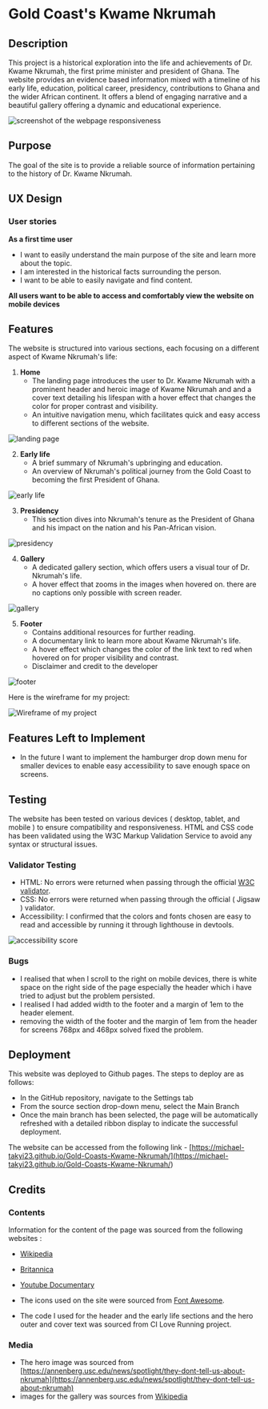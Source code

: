 # Gold Coast's Kwame Nkrumah

## Description

This project is a historical exploration into the life and achievements of Dr. Kwame Nkrumah, the first prime minister and president of Ghana. The website provides an evidence based information mixed with a timeline of his early life, education, political career, presidency, contributions to Ghana and the wider African continent. It offers a blend of engaging narrative and a beautiful gallery offering a dynamic and educational experience.

![screenshot of the webpage responsiveness](assets/images/gold-coast-mockup.png)

## Purpose 

The goal of the site is to provide a reliable source of information pertaining to the history of Dr. Kwame Nkrumah. 


## UX Design

### User stories

**As a first time user**

- I want to easily understand the main purpose of the site and learn more about the topic.
- I am interested in the historical facts surrounding the person.
- I want to be able to easily navigate and find content.

**All users want to be able to access and comfortably view the website on mobile devices**

## Features

The website is structured into various sections, each focusing on a different aspect of Kwame Nkrumah's life:

1. **Home**
   - The landing page introduces the user to Dr. Kwame Nkrumah with a prominent header and heroic image of Kwame Nkrumah and and a cover text detailing his lifespan with a hover effect that changes the color for proper contrast and visibility.
   - An intuitive navigation menu, which facilitates quick and easy access to different sections of the website.

![landing page](assets/images/landing-page.png)

2. **Early life**
   - A brief summary of Nkrumah's upbringing and education.
   - An overview of Nkrumah's political journey from the Gold Coast to becoming the first President of Ghana.

![early life](assets/images/early-life-mockup.png)

3. **Presidency**
   - This section dives into Nkrumah's tenure as the President of Ghana and his impact on the nation and his Pan-African vision.

![presidency](assets/images/presidency-mockup.png)

4. **Gallery**
   - A dedicated gallery section, which offers users a visual tour of Dr. Nkrumah's life.
   - A hover effect that zooms in the images when hovered on. there are no captions only possible with screen reader.

![gallery](assets/images/gallery-section-mockup.png)

5. **Footer**
   - Contains additional resources for further reading.
   - A documentary link to learn more about Kwame Nkrumah's life.
   - A hover effect which changes the color of the link text to red when hovered on for proper visibility and contrast.
   - Disclaimer and credit to the developer

![footer](assets/images/footer-mockup.png)

Here is the wireframe for my project:

![Wireframe of my project](assets/images/wireframe-mockup.png)

## Features Left to Implement

- In the future I want to implement the hamburger drop down menu for smaller devices to enable easy accessibility to save enough space on screens.

## Testing

The website has been tested on various devices ( desktop, tablet, and mobile ) to ensure compatibility and responsiveness. HTML and CSS code has been validated using the W3C Markup Validation Service to avoid any syntax or structural issues.

### Validator Testing

- HTML: No errors were returned when passing through the official [W3C validator](https://validator.w3.org/).
- CSS: No errors were returned when passing through the official ( Jigsaw ) validator.
- Accessibility: I confirmed that the colors and fonts chosen are easy to read and accessible by running it through lighthouse in devtools.

![accessibility score](assets/images/lighthouse.png)

### Bugs
- I realised that when I scroll to the right on mobile devices, there is white space on the right side of the page especially the header which i have tried to adjust but the problem persisted.
- I realised I had added width to the footer and a margin of 1em to the header element.
- removing the width of the footer and the margin of 1em from the header for screens 768px and 468px solved fixed the problem.

## Deployment

This website was deployed to Github pages. The steps to deploy are as follows:

- In the GitHub repository, navigate to the Settings tab
- From the source section drop-down menu, select the Main Branch
- Once the main branch has been selected, the page will be automatically refreshed with a detailed ribbon display to indicate the successful deployment.

The website can be accessed from the following link - [https://michael-takyi23.github.io/Gold-Coasts-Kwame-Nkrumah/](<https://michael-takyi23.github.io/Gold-Coasts-Kwame-Nkrumah/>)

## Credits

### Contents

Information for the content of the page was sourced from the following websites :

- [Wikipedia](https://en.wikipedia.org/wiki/Kwame_Nkrumah#Ghanaian_independence)
- [Britannica](https://www.britannica.com/biography/Kwame-Nkrumah)
- [Youtube Documentary](https://youtu.be/TMY0iTcspNA)
- The icons used on the site were sourced from [Font Awesome](https://fontawesome.com/).

- The code I used for the header and the early life sections and the hero outer and cover text was sourced from CI Love Running project.

### Media

- The hero image was sourced from [https://annenberg.usc.edu/news/spotlight/they-dont-tell-us-about-nkrumah](https://annenberg.usc.edu/news/spotlight/they-dont-tell-us-about-nkrumah)
- images for the gallery was sources from [Wikipedia](https://en.wikipedia.org/wiki/Kwame_Nkrumah#Ghanaian_independence)
